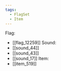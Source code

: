 ```yaml
---
tags:
  - FlagSet
  - Item
---
```

Flag:
- [[flag_12259]]
Sound:
- [[sound_44]]
- [[sound_43]]
- [[sound_17]]
Item:
- [[item_519]]
